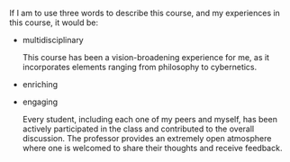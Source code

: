 If I am to use three words to describe this course, and my experiences in this course, it would be:

- multidisciplinary

  This course has been a vision-broadening experience for me, as it incorporates elements ranging from philosophy to cybernetics.

- enriching

- engaging

  Every student, including each one of my peers and myself, has been actively participated in the class and contributed to the overall discussion. The professor provides an extremely open atmosphere where one is welcomed to share their thoughts and receive feedback.
